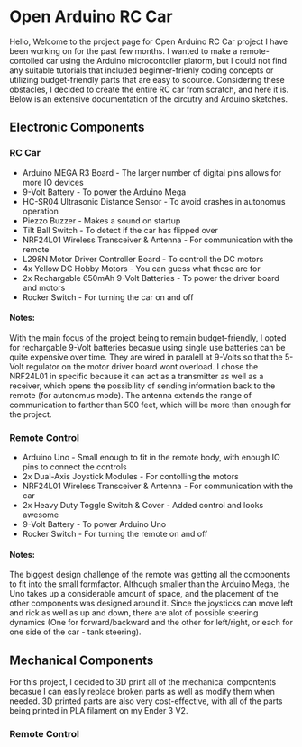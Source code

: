 # Open Arduino RC Car
Hello, Welcome to the project page for Open Arduino RC Car project I have been working on for the past few months. I wanted to make a remote-contolled car using the Arduino microcontoller platorm, but I could not find any suitable tutorials that included beginner-frienly coding concepts or utilizing budget-friendly parts that are easy to scource. Considering these obstacles, I decided to create the entire RC car from scratch, and here it is. Below is an extensive documentation of the circutry and Arduino sketches. 

## Electronic Components

### RC Car
* Arduino MEGA R3 Board - The larger number of digital pins allows for more IO devices
* 9-Volt Battery - To power the Arduino Mega
* HC-SR04 Ultrasonic Distance Sensor - To avoid crashes in autonomus operation 
* Piezzo Buzzer - Makes a sound on startup 
* Tilt Ball Switch - To detect if the car has flipped over
* NRF24L01 Wireless Transceiver & Antenna - For communication with the remote 
* L298N Motor Driver Controller Board - To controll the DC motors
* 4x Yellow DC Hobby Motors - You can guess what these are for
* 2x Rechargable 650mAh 9-Volt Batteries - To power the driver board and motors
* Rocker Switch - For turning the car on and off

#### Notes: 
With the main focus of the project being to remain budget-friendly, I opted for rechargable 9-Volt batteries becasue using single use batteries can be quite expensive over time. They are wired in paralell at 9-Volts so that the 5-Volt regulator on the motor driver board wont overload. I chose the NRF24L01 in specific because it can act as a transmitter as well as a receiver, which opens the possibility of sending information back to the remote (for autonomus mode). The antenna extends the range of communication to farther than 500 feet, which will be more than enough for the project. 

### Remote Control
* Arduino Uno - Small enough to fit in the remote body, with enough IO pins to connect the controls
* 2x Dual-Axis Joystick Modules - For contolling the motors
* NRF24L01 Wireless Transceiver & Antenna - For communication with the car
* 2x Heavy Duty Toggle Switch & Cover - Added control and looks awesome 
* 9-Volt Battery - To power Arduino Uno
* Rocker Switch - For turning the remote on and off

#### Notes: 
The biggest design challenge of the remote was getting all the components to fit into the small formfactor. Although smaller than the Arduino Mega, the Uno takes up a considerable amount of space, and the placement of the other components was designed around it. Since the joysticks can move left and rick as well as up and down, there are alot of possible steering dynamics (One for forward/backward and the other for left/right, or each for one side of the car - tank steering). 

## Mechanical Components 

For this project, I decided to 3D print all of the mechanical compontents becasue I can easily replace broken parts as well as modify them when needed. 3D printed parts are also very cost-effective, with all of the parts being printed in PLA filament on my Ender 3 V2. 

### Remote Control










